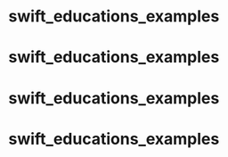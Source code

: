 # swift_educations_examples
# swift_educations_examples
# swift_educations_examples
# swift_educations_examples
